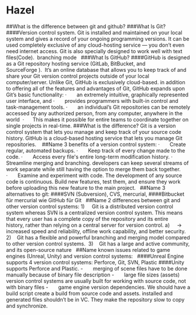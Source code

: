 # Hazel
##What is the difference between git and github?
###What Is Git?
####Version control system. Git is installed and maintained on your local system and gives a record of your ongoing programming versions. It can be used completely exclusive of any cloud-hosting service — you don’t even need internet access. Git is also specially designed to work well with text files(Code).  branching mode
 
###What Is GitHub?
####GitHub is designed as a Git repository hosting service (GitLab, BitBucket, and SourceForge ).  It’s an online database that allows you to keep track of and share your Git version control projects outside of your local computer/server. Unlike Git, GitHub is exclusively cloud-based. in addition to offering all of the features and advantages of Git, GitHub expands upon Git’s basic functionality:
·       an extremely intuitive, graphically represented user interface, and
·       provides programmers with built-in control and task-management tools.
·       an individual’s Git repositories can be remotely accessed by any authorized person, from any computer, anywhere in the world 
·      This makes it possible for entire teams to coordinate together on single projects in real-time.
###What is the difference?
Git is a version control system that lets you manage and keep track of your source code history. GitHub is a cloud-based hosting service that lets you manage Git repositories. 
 
##Name 3 benefits of a version control system:
·       Create regular, automated backups.
·       Keep track of every change made to the code.
·       Access every file's entire long-term modification history.
·       Streamline merging and branching. developers can keep several streams of work separate while still having the option to merge them back together.
·       Examine and experiment with code. The development of any source code is continuous. Build new features, test them, and ensure they work before uploading this new feature to the main project.
 
##Name 3 alternatives to git:
####SVN (Subversion), CVS, mercurial, 
####Bitbucket für mercurial wie GitHub für Git
 
##Name 2 differences between git and other version control systems:
1)     Git is a distributed version control system whereas SVN is a centralized version control system. This means that every user has a complete copy of the repository and its entire history, rather than relying on a central server for version control. 
a)     -> increased speed and reliability, offline work capability, and better security.
2)    Git has a flexible and powerful branching and merging model compared to other version control systems. 
3)    Git has a large and active community, and its open-source nature
 
##Name known issues related to game engines (Unreal, Unity) and version control systems: 
 
####Unreal Engine supports 4 version control systems: Perforce, Git, SVN, Plastic
####Unity supports Perforce and Plastic.
-       merging of scene files have to be done manually because of binary file description 
-       large file sizes (assets) version control systems are usually built for working with source code, not with binary files
-       game engine version dependencies. We should have a build script create a build from source code and assets. installed and generated files shouldn’t be in VC. They make the repository slow to copy and synchronize.
 

